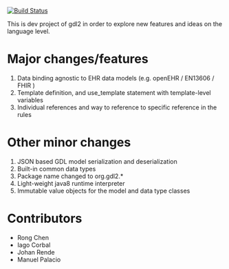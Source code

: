 [![Build Status](https://travis-ci.org/gdl-lang/gdl2.svg?branch=master)](https://travis-ci.org/gdl-lang/gdl2)

This is dev project of gdl2 in order to explore new features and ideas on the language level.

# Major changes/features
1. Data binding agnostic to EHR data models (e.g. openEHR / EN13606 / FHIR )
1. Template definition, and use_template statement with template-level variables
1. Individual references and way to reference to specific reference in the rules

# Other minor changes
1. JSON based GDL model serialization and deserialization
1. Built-in common data types 
1. Package name changed to org.gdl2.*
1. Light-weight java8 runtime interpreter
1. Immutable value objects for the model and data type classes 

# Contributors
- Rong Chen
- Iago Corbal
- Johan Rende
- Manuel Palacio
